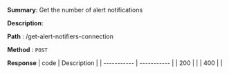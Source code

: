 **Summary**: Get the number of alert notifications

**Description**:

**Path** : /get-alert-notifiers-connection

**Method** : `POST`

**Response**
| code      | Description |
| ----------- | ----------- |
|  200   |       |
|  400   |       |

